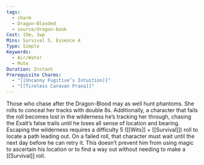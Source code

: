 ```yaml
---
tags:
  - charm
  - Dragon-Blooded
  - source/dragon-book
Cost: 15m, 1wp
Mins: Survival 5, Essence 4
Type: Simple
Keywords:
  - Air/Water
  - Mute
Duration: Instant
Prerequisite Charms:
  - "[[Uncanny Fugitive’s Intuition]]"
  - "[[Tireless Caravan Prana]]"
---
```

Those who chase after the Dragon-Blood may as well hunt phantoms. She rolls to conceal her tracks with double 8s. Additionally, a character that fails the roll becomes lost in the wilderness he’s tracking her through, chasing the Exalt’s false trails until he loses all sense of location and bearing. Escaping the wilderness requires a difficulty 5 ([[Wits]] + [[Survival]]) roll to locate a path leading out. On a failed roll, that character must wait until the next day before he can retry it. This doesn’t prevent him from using magic to ascertain his location or to find a way out without needing to make a [[Survival]] roll.